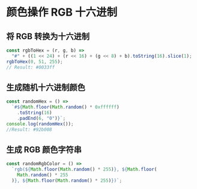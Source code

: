 # 颜色操作 RGB 十六进制

## 将 RGB 转换为十六进制

```js
const rgbToHex = (r, g, b) =>
  "#" + ((1 << 24) + (r << 16) + (g << 8) + b).toString(16).slice(1);
rgbToHex(0, 51, 255);
// Result: #0033ff
```

## 生成随机十六进制颜色

```js
const randomHex = () =>
  `#${Math.floor(Math.random() * 0xffffff)
    .toString(16)
    .padEnd(6, "0")}`;
console.log(randomHex());
//Result: #92b008
```

## 生成 RGB 颜色字符串

```js
const randomRgbColor = () =>
  `rgb(${Math.floor(Math.random() * 255)}, ${Math.floor(
    Math.random() * 255
  )}, ${Math.floor(Math.random() * 255)})`;
```
